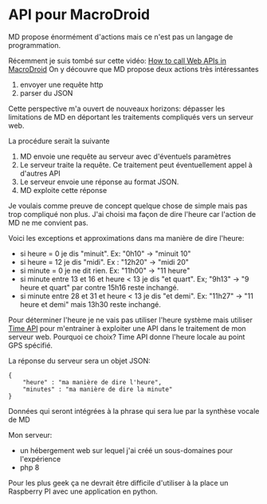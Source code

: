 # API pour MacroDroid
MD propose énormément d'actions mais ce n'est pas un langage de programmation.

Récemment je suis tombé sur cette vidéo: [How to call Web APIs in MacroDroid](https://www.youtube.com/watch?v=PikZoycOXMg)
On y découvre que MD propose deux actions très intéressantes

1.  envoyer une requête http
2.  parser du JSON

Cette perspective m'a ouvert de nouveaux horizons: dépasser les limitations de MD en déportant les traitements compliqués vers un serveur web.

La procédure serait la suivante

1.  MD envoie une requête au serveur avec d'éventuels paramètres
2.  Le serveur traite la requête. Ce traitement peut éventuellement appel à d'autres API
3.  Le serveur envoie une réponse au format JSON.
4.  MD exploite cette réponse

Je voulais comme preuve de concept quelque chose de simple mais pas trop compliqué non plus. J'ai choisi ma façon de dire l'heure car l'action de MD ne me convient pas.

Voici les exceptions et approximations dans ma manière de dire l'heure:

- si heure = 0 je dis "minuit". Ex: "0h10" -> "minuit 10"
- si heure = 12 je dis "midi". Ex : "12h20" -> "midi 20"
- si minute = 0 je ne dit rien. Ex: "11h00" -> "11 heure"
- si minute entre 13 et 16 et heure &lt; 13 je dis "et quart". Ex; "9h13" -&gt; "9 heure et quart" par contre 15h16 reste inchangé.
- si minute entre 28 et 31 et heure &lt; 13 je dis "et demi". Ex: "11h27" -&gt; "11 heure et demi" mais 13h30 reste inchangé.

Pour déterminer l'heure je ne vais pas utiliser l'heure système mais utiliser [Time API](https://www.timeapi.io//) pour m'entrainer à exploiter une API dans le traitement de mon serveur web. Pourquoi ce choix?
Time API donne l'heure locale au point GPS spécifié.

La réponse du serveur sera un objet JSON:

```
{
    "heure" : "ma manière de dire l'heure",
    "minutes" : "ma manière de dire la minute"
}
```

Données qui seront intégrées à la phrase qui sera lue par la synthèse vocale de MD

Mon serveur:

- un hébergement web sur lequel j'ai créé un sous-domaines pour l'expérience
- php 8

Pour les plus geek ça ne devrait être difficile d'utiliser à la place un Raspberry PI avec une application en python.
